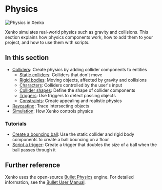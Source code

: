 # Physics

![Physics in Xenko](media/physics-index-physics-in-xenko.png)

Xenko simulates real-world physics such as gravity and collisions.
This section explains how physics components work, how to add them to your project, and how to use them with scripts.

## In this section

* [Colliders](colliders.md): Create physics by adding collider components to entities
    * [Static colliders](static-colliders.md): Colliders that don't move
    * [Rigid bodies](rigid-bodies.md): Moving objects, affected by gravity and collisions
    * [Characters](characters.md): Colliders controlled by the user's input
    * [Collider shapes](collider-shapes.md): Define the shape of collider components
    * [Triggers](triggers.md): Use triggers to detect passing objects
    * [Constraints](constraints.md): Create appealing and realistic physics
* [Raycasting](raycasting.md): Trace intersecting objects
* [Simulation](simulation.md): How Xenko controls physics

### Tutorials
* [Create a bouncing ball](create-a-bouncing-ball.md): Use the static collider and rigid body components to create a ball bouncing on a floor
* [Script a trigger](script-a-trigger.md): Create a trigger that doubles the size of a ball when the ball passes through it

## Further reference

Xenko uses the open-source [Bullet Physics](http://bulletphysics.org/wordpress/) engine. For detailed information, see the [Bullet User Manual](https://github.com/bulletphysics/bullet3/blob/master/docs/Bullet_User_Manual.pdf).